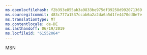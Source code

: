 ```yaml
---
ms.openlocfilehash: f2b393e855ab3a9833be975df39258d992071369
ms.sourcegitcommit: 483c777a1537ccab6a2a2da6a5d1fe4470dd0e7e
ms.translationtype: MT
ms.contentlocale: de-DE
ms.lasthandoff: 06/19/2019
ms.locfileid: "61552064"
---
```

MSN